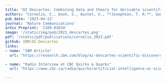 ```yaml
---
title: "AI Descartes: Combining data and theory for derivable scientific discovery"
authors: "Cornelio, C., Dash, S., Austel, V., **Josephson, T. R.**, Goncalves, J., Clarkson, K., Megiddo, N., Khadir, B.E. and Horesh, L."
pub_date: '2023-04-12'
journal: 'Nature Communications'
arXiv Preprint: '2109.01634'
image: '/static/img/pub/2021_descartes.png'
pdf: '/static/pdf/publications/cornelio_2023.pdf'
github: IBM/AI-Descartes
links:
- name: "IBM Article"
  url: "https://research.ibm.com/blog/ai-descartes-scientific-discovery"

- name: "Radio Interview at CBC Quirks & Quarks"
  url: "https://www.cbc.ca/radio/quirks/artificial-intelligence-ai-scientist-1.6811085"

---
```

